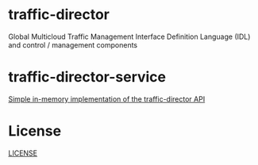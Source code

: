 # traffic-director
Global Multicloud Traffic Management Interface Definition Language (IDL) and control / management components

# traffic-director-service

[Simple in-memory implementation of the traffic-director API](traffic-director-service)

# License

[LICENSE](LICENSE)
